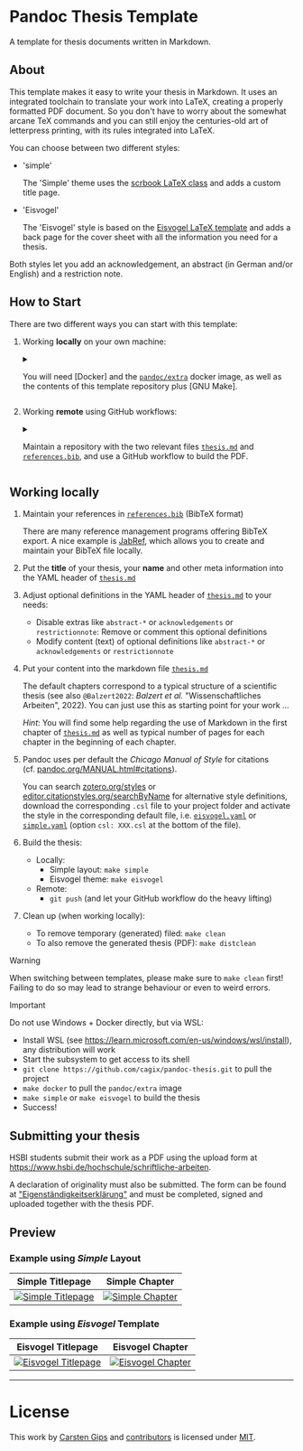 <!--  pandoc -s -f markdown -t markdown+smart-grid_tables-multiline_tables-simple_tables --columns=94 --reference-links=true  README.md  -o xxx.md  -->

# Pandoc Thesis Template

A template for thesis documents written in Markdown.

## About

This template makes it easy to write your thesis in Markdown. It uses an integrated toolchain
to translate your work into LaTeX, creating a properly formatted PDF document. So you don't
have to worry about the somewhat arcane TeX commands and you can still enjoy the centuries-old
art of letterpress printing, with its rules integrated into LaTeX.

You can choose between two different styles:

-   'simple'

    The 'Simple' theme uses the [scrbook LaTeX class] and adds a custom title page.

-   'Eisvogel'

    The 'Eisvogel' style is based on the [Eisvogel LaTeX template] and adds a back page for
    the cover sheet with all the information you need for a thesis.

Both styles let you add an acknowledgement, an abstract (in German and/or English) and a
restriction note.

## How to Start

There are two different ways you can start with this template:

1.  Working **locally** on your own machine:

    <details>
    <summary>

    You will need \[Docker\] and the [`pandoc/extra`] docker image, as well as the contents of
    this template repository plus \[GNU Make\].

    </summary>

    -   Fork this repository into your own namespace

        Here's a tip: If you don't need the history or future update, just click the '*Use
        this template*' button above!

    -   *Git clone* your repository locally to your machine

    -   Install \[Docker\]

    -   Fetch the [`pandoc/extra`] docker image containing all dependencies, e.g. pandoc and
        TeX Live: `make docker` or `docker pull pandoc/extra:latest-ubuntu`

        **Note**: You will need about 1.5GB of free disk space:

            $ docker image ls
            REPOSITORY       TAG             IMAGE ID       CREATED       SIZE
            pandoc/extra     latest-ubuntu   4be5559759ed   6 weeks ago   1.27GB

    -   Work on the [`thesis.md`] and [`references.bib`] files to create your thesis and build
        the PDF using `make simple` or `make eisvogel` (see below)

    </details>

2.  Working **remote** using GitHub workflows:

    <details>
    <summary>

    Maintain a repository with the two relevant files [`thesis.md`] and [`references.bib`],
    and use a GitHub workflow to build the PDF.

    </summary>

    -   Either fork this repository into your own namespace or create your own repository
        containing copies of both the [`thesis.md`] and [`references.bib`] files provided here

    -   Create a GitHub workflow in your repository using the GitHub action
        'cagix/pandoc-thesis' that is included in this template, e.g.:

        ``` yaml
        on:
          pull_request:

        jobs:
          compile:
            runs-on: ubuntu-latest
            steps:
              - uses: actions/checkout@v4
              - uses: cagix/pandoc-thesis@master
                with:
                  srcfile: thesis.md
                  targetfile: thesis.pdf
                  bibfile: references.bib
                  template: eisvogel
              - uses: actions/upload-artifact@v4
                with:
                  path: thesis.pdf
                  overwrite: true
        ```

        Please adjust the files names as needed.

    -   Work on the [`thesis.md`] and [`references.bib`] files to create your thesis and build
        the PDF by pushing to your repository (see below)

    </details>

## Working locally

1.  Maintain your references in [`references.bib`] (BibTeX format)

    There are many reference management programs offering BibTeX export. A nice example is
    [JabRef], which allows you to create and maintain your BibTeX file locally.

2.  Put the **title** of your thesis, your **name** and other meta information into the YAML
    header of [`thesis.md`]

3.  Adjust optional definitions in the YAML header of [`thesis.md`] to your needs:

    -   Disable extras like `abstract-*` or `acknowledgements` or `restrictionnote`: Remove or
        comment this optional definitions
    -   Modify content (text) of optional definitions like `abstract-*` or `acknowledgements`
        or `restrictionnote`

4.  Put your content into the markdown file [`thesis.md`]

    The default chapters correspond to a typical structure of a scientific thesis (see also
    `@Balzert2022`: *Balzert et al.* "Wissenschaftliches Arbeiten", 2022). You can just use
    this as starting point for your work ...

    *Hint*: You will find some help regarding the use of Markdown in the first chapter of
    [`thesis.md`] as well as typical number of pages for each chapter in the beginning of each
    chapter.

5.  Pandoc uses per default the *Chicago Manual of Style* for citations
    (cf. [pandoc.org/MANUAL.html#citations]).

    You can search [zotero.org/styles] or [editor.citationstyles.org/searchByName] for
    alternative style definitions, download the corresponding `.csl` file to your project
    folder and activate the style in the corresponding default file, i.e. [`eisvogel.yaml`] or
    [`simple.yaml`] (option `csl: XXX.csl` at the bottom of the file).

6.  Build the thesis:

    -   Locally:
        -   Simple layout: `make simple`
        -   Eisvogel theme: `make eisvogel`
    -   Remote:
        -   `git push` (and let your GitHub workflow do the heavy lifting)

7.  Clean up (when working locally):

    -   To remove temporary (generated) filed: `make clean`
    -   To also remove the generated thesis (PDF): `make distclean`

> [!WARNING]
> When switching between templates, please make sure to `make clean` first! Failing to do so
> may lead to strange behaviour or even to weird errors.

> [!IMPORTANT]
> Do not use Windows + Docker directly, but via WSL:
>
> -   Install WSL (see https://learn.microsoft.com/en-us/windows/wsl/install), any
>     distribution will work
> -   Start the subsystem to get access to its shell
> -   `git clone https://github.com/cagix/pandoc-thesis.git` to pull the project
> -   `make docker` to pull the `pandoc/extra` image
> -   `make simple` or `make eisvogel` to build the thesis
> -   Success!

## Submitting your thesis

HSBI students submit their work as a PDF using the upload form at
https://www.hsbi.de/hochschule/schriftliche-arbeiten.

A declaration of originality must also be submitted. The form can be found at
["Eigenständigkeitserklärung"] and must be completed, signed and uploaded together with the
thesis PDF.

## Preview

### Example using *Simple* Layout

| Simple Titlepage         | Simple Chapter         |
|--------------------------|------------------------|
| [![Simple Titlepage]][1] | [![Simple Chapter]][1] |

### Example using *Eisvogel* Template

| Eisvogel Titlepage         | Eisvogel Chapter         |
|----------------------------|--------------------------|
| [![Eisvogel Titlepage]][2] | [![Eisvogel Chapter]][2] |

----------------------------------------------------------------------------------------------

# License

This work by [Carsten Gips] and [contributors] is licensed under [MIT].

  [scrbook LaTeX class]: https://ctan.org/pkg/scrbook
  [Eisvogel LaTeX template]: https://github.com/Wandmalfarbe/pandoc-latex-template
  [`pandoc/extra`]: https://hub.docker.com/r/pandoc/extra/
  [`thesis.md`]: thesis.md
  [`references.bib`]: references.bib
  [JabRef]: https://www.jabref.org/
  [pandoc.org/MANUAL.html#citations]: https://pandoc.org/MANUAL.html#citations
  [zotero.org/styles]: https://www.zotero.org/styles
  [editor.citationstyles.org/searchByName]: https://editor.citationstyles.org/searchByName/
  [`eisvogel.yaml`]: ./eisvogel.yaml
  [`simple.yaml`]: ./simple.yaml
  ["Eigenständigkeitserklärung"]: https://www.hsbi.de/media/hochschulverwaltung/dezernat-ii/studserv/pruefungsangelegenheiten/hochschulweite-ordnungen-formulare-und-antraege/eigenstaendigkeitserklaerung
  [Simple Titlepage]: examples/thesis_example_simple_titlepage.png
  [1]: examples/thesis_example_simple.pdf
  [Simple Chapter]: examples/thesis_example_simple_chapter.png
  [Eisvogel Titlepage]: examples/thesis_example_eisvogel_titlepage.png
  [2]: examples/thesis_example_eisvogel.pdf
  [Eisvogel Chapter]: examples/thesis_example_eisvogel_chapter.png
  [Carsten Gips]: https://github.com/cagix
  [contributors]: https://github.com/cagix/pandoc-thesis/graphs/contributors
  [MIT]: https://opensource.org/licenses/MIT

